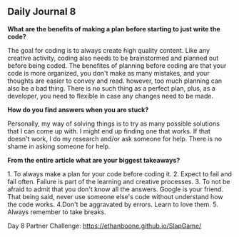## Daily Journal 8

<b>What are the benefits of making a plan before starting to just write the code?</b>

<p>The goal for coding is to always create high quality content. Like any creative activity, coding also needs to be brainstormed and planned out before being coded. The benefites of planning before coding are that your code is more organized, you don't make as many mistakes, and your thoughts are easier to convey and read. however, too much planning can also be a bad thing. There is no such thing as a perfect plan, plus, as a developer, you need to flexible in case any changes need to be made. </p>

<b>How do you find answers when you are stuck?</b>

<p>Personally, my way of solving things is to try as many possible solutions that I can come up with. I might end up finding one that works. If that doesn't work, I do my research and/or ask someone for help. There is no shame in asking someone for help.</p>

<b>From the entire article what are your biggest takeaways?</b>

<p>1. To always make a plan for your code before coding it.
  2. Expect to fail and fail often. Failure is part of the learning and creative processes.
  3. To not be afraid to admit that you don't know all the answers. Google is your friend. That being said, never use someone else's code without understand how the code works.
  4.Don't be aggravated by errors. Learn to love them.
  5. Always remember to take breaks.</p>

  Day 8 Partner Challenge: https://ethanboone.github.io/SlapGame/